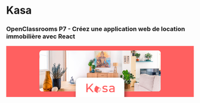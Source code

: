 # Kasa
### OpenClassrooms P7 - Créez une application web de location immobilière avec React

![Banner](kasa-banner.png)
